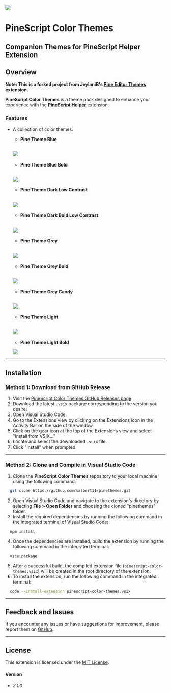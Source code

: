 ![](https://github.com/jeyllani/pinethemes/blob/main/images/pineicon.png?raw=true")
# PineScript Color Themes
## Companion Themes for PineScript Helper Extension

## Overview
**Note: This is a forked project from JeylaniB's [Pine Editor Themes](https://marketplace.visualstudio.com/items?itemName=JeylaniB.pine-editor-themes) extension.**

**PineScript Color Themes** is a theme pack designed to enhance your experience with the [**PineScript Helper**](https://github.com/salbert11/pinescript) extension.

### Features

- A collection of color themes:
  - **Pine Theme Blue**

  ![](https://github.com/salbert11/pinethemes/blob/pinescript-color-themes/images/pine-theme-blue.png?raw=true)
  ---
  - **Pine Theme Blue Bold**

  ![](https://github.com/salbert11/pinethemes/blob/pinescript-color-themes/images/pine-theme-blue-bold.png?raw=true)
  ---
  - **Pine Theme Dark Low Contrast**

  ![](https://github.com/salbert11/pinethemes/blob/pinescript-color-themes/images/pine-theme-dark-low-contrast.png?raw=true)
  ---
  - **Pine Theme Dark Bold Low Contrast**
  
  ![](https://github.com/salbert11/pinethemes/blob/pinescript-color-themes/images/pine-theme-dark-bold-low-contrast.png?raw=true)
  ---
  - **Pine Theme Grey**
  
  ![](https://github.com/salbert11/pinethemes/blob/pinescript-color-themes/images/pine-theme-grey.png?raw=true)
  ---
  - **Pine Theme Grey Bold**
  
  ![](https://github.com/salbert11/pinethemes/blob/pinescript-color-themes/images/pine-theme-grey-bold.png?raw=true)
  ---
  - **Pine Theme Grey Candy**
  
  ![](https://github.com/salbert11/pinethemes/blob/pinescript-color-themes/images/pine-theme-grey-candy.png?raw=true)
  ---
  - **Pine Theme Light**
  
  ![](https://github.com/salbert11/pinethemes/blob/pinescript-color-themes/images/pine-theme-light.png?raw=true)
  ---
  - **Pine Theme Light Bold**
  
  ![](https://github.com/salbert11/pinethemes/blob/pinescript-color-themes/images/pine-theme-light-bold.png?raw=true)

---

## Installation
### Method 1: Download from GitHub Release

1. Visit the [PineScript Color Themes GitHub Releases page](https://github.com/salbert11/pinethemes/releases).
2. Download the latest `.vsix` package corresponding to the version you desire.
3. Open Visual Studio Code.
4. Go to the Extensions view by clicking on the Extensions icon in the Activity Bar on the side of the window.
5. Click on the gear icon at the top of the Extensions view and select "Install from VSIX..."
6. Locate and select the downloaded `.vsix` file.
7. Click "Install" when prompted.

---

### Method 2: Clone and Compile in Visual Studio Code 

1. Clone the **PineScript Color Themes** repository to your local machine using the following command:

```bash
  git clone https://github.com/salbert11/pinethemes.git
```
2. Open Visual Studio Code and navigate to the extension's directory by selecting **File > Open Folder**  and choosing the cloned "pinethemes" folder. 
3. Install the required dependencies by running the following command in the integrated terminal of Visual Studio Code:

```bash
  npm install
```   
4. Once the dependencies are installed, build the extension by running the following command in the integrated terminal:

```bash
  vsce package
``` 
5. After a successful build, the compiled extension file (`pinescript-color-themes.vsix`) will be created in the root directory of the extension.
6. To install the extension, run the following command in the integrated terminal:
```bash
  code --install-extension pinescript-color-themes.vsix
```

---

## Feedback and Issues

If you encounter any issues or have suggestions for improvement, please report them on [GitHub](https://github.com/salbert11/pinethemes/issues). 

---

## License

This extension is licensed under the [MIT License](./LICENSE.md).

#### Version 
- *2.1.0*